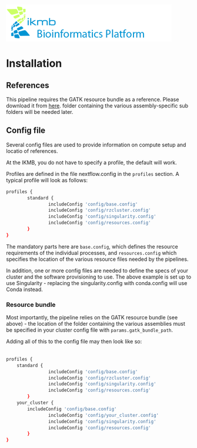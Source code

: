 ![](../images/ikmb_bfx_logo.png)

# Installation

## References

This pipeline requires the GATK resource bundle as a reference. Please download it from [here](https://software.broadinstitute.org/gatk/download/bundle).
folder containing the various assembly-specific sub folders will be needed later. 

## Config file

Several config files are used to provide information on compute setup and locatio of references. 

At the IKMB, you do not have to specify a profile, the default will work. 

Profiles are defined in the file nextflow.config in the `profiles` section. A typical profile will look as follows:

```bash
profiles {
        standard {
                includeConfig 'config/base.config'
                includeConfig 'config/rzcluster.config'
                includeConfig 'config/singularity.config'
                includeConfig 'config/resources.config'
        }
} 
```

The mandatory parts here are `base.config`, which defines the resource requirements of the individual processes, and `resources.config` which specifies
the location of the various resource files needed by the pipelines. 

In addition, one or more config files are needed to define the specs of your cluster and the software provisioning to use. The above example is
set up to use Singularity - replacing the singularity.config with conda.config will use Conda instead. 

### Resource bundle

Most importantly, the pipeline relies on the GATK resource bundle (see above) - the location of the folder containing the various assemblies
must be specified in your cluster config file with `params.gatk_bundle_path`.

Adding all of this to the config file may then look like so:

```bash

profiles {
	standard {
                includeConfig 'config/base.config'
                includeConfig 'config/rzcluster.config'
                includeConfig 'config/singularity.config'
                includeConfig 'config/resources.config'
        }
	your_cluster {
		includeConfig 'config/base.config'
                includeConfig 'config/your_cluster.config'
                includeConfig 'config/singularity.config'
                includeConfig 'config/resources.config'
        }
}

```

